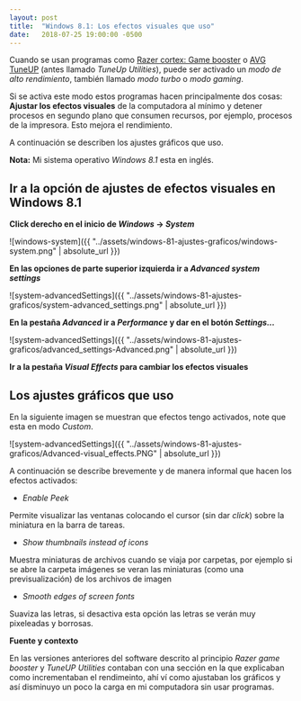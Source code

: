 ```yaml
---
layout: post
title:  "Windows 8.1: Los efectos visuales que uso"
date:   2018-07-25 19:00:00 -0500
---
```


Cuando se usan programas como [Razer cortex: Game booster](https://www.razer.com/cortex/boost) o [AVG TuneUP](https://www.avg.com/es-mx/tuneup-utilities) (antes llamado *TuneUp Utilities*), puede ser activado un *modo de alto rendimiento*, también llamado *modo turbo* o *modo gaming*. 

Si se activa este modo estos programas hacen principalmente dos cosas: **Ajustar los efectos visuales** de la computadora al mínimo y detener procesos en segundo plano que consumen recursos, por ejemplo, procesos de la impresora. Esto mejora el rendimiento.

A continuación se describen los ajustes gráficos que uso.

**Nota:** Mi sistema operativo *Windows 8.1* esta en inglés.

## Ir a la opción de ajustes de efectos visuales en Windows 8.1

**Click derecho en el inicio de *Windows* -> *System***

![windows-system]({{ "../assets/windows-81-ajustes-graficos/windows-system.png" | absolute_url }})

**En las opciones de parte superior izquierda ir a *Advanced system settings***

![system-advancedSettings]({{ "../assets/windows-81-ajustes-graficos/system-advanced_settings.png" | absolute_url }})

**En la pestaña *Advanced* ir a *Performance* y dar en el botón *Settings...***

![system-advancedSettings]({{ "../assets/windows-81-ajustes-graficos/advanced_settings-Advanced.png" | absolute_url }})

**Ir a la pestaña *Visual Effects* para cambiar los efectos visuales**

## Los ajustes gráficos que uso

En la siguiente imagen se muestran que efectos tengo activados, note que esta en modo *Custom*.

![system-advancedSettings]({{ "../assets/windows-81-ajustes-graficos/Advanced-visual_effects.PNG" | absolute_url }})

A continuación se describe brevemente y de manera informal que hacen los efectos activados:

* *Enable Peek*

Permite visualizar las ventanas colocando el cursor (sin dar *click*) sobre la miniatura en la barra de tareas.

* *Show thumbnails instead of icons*

Muestra miniaturas de archivos cuando se viaja por carpetas, por ejemplo si se abre la carpeta imágenes se veran las miniaturas (como una previsualización) de los archivos de imagen

* *Smooth edges of screen fonts*

Suaviza las letras, si desactiva esta opción las letras se verán muy pixeleadas y borrosas.

**Fuente y contexto**

En las versiones anteriores del software descrito al principio *Razer game booster* y *TuneUP Utilities* contaban con una sección en la que explicaban como incrementaban el rendimeinto, ahí ví como ajustaban los gráficos y así disminuyo un poco la carga en mi computadora sin usar programas.
